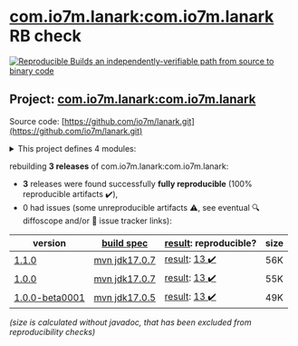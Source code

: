 [com.io7m.lanark:com.io7m.lanark](https://central.sonatype.com/artifact/com.io7m.lanark/com.io7m.lanark/1.1.0/versions) RB check
=======

[![Reproducible Builds](https://reproducible-builds.org/images/logos/rb.svg) an independently-verifiable path from source to binary code](https://reproducible-builds.org/)

## Project: [com.io7m.lanark:com.io7m.lanark](https://central.sonatype.com/artifact/com.io7m.lanark/com.io7m.lanark/1.1.0/versions)

Source code: [https://github.com/io7m/lanark.git](https://github.com/io7m/lanark.git)

<details><summary>This project defines 4 modules:</summary>

* [com.io7m.lanark:com.io7m.lanark](https://central.sonatype.com/artifact/com.io7m.lanark/com.io7m.lanark/1.1.0)
* [com.io7m.lanark:com.io7m.lanark.arbitraries](https://central.sonatype.com/artifact/com.io7m.lanark/com.io7m.lanark.arbitraries/1.1.0)
* [com.io7m.lanark:com.io7m.lanark.core](https://central.sonatype.com/artifact/com.io7m.lanark/com.io7m.lanark.core/1.1.0)
* [com.io7m.lanark:com.io7m.lanark.tests](https://central.sonatype.com/artifact/com.io7m.lanark/com.io7m.lanark.tests/1.1.0)
</details>

rebuilding **3 releases** of com.io7m.lanark:com.io7m.lanark:
- **3** releases were found successfully **fully reproducible** (100% reproducible artifacts :heavy_check_mark:),
- 0 had issues (some unreproducible artifacts :warning:, see eventual :mag: diffoscope and/or :memo: issue tracker links):

| version | [build spec](/BUILDSPEC.md) | [result](https://reproducible-builds.org/docs/jvm/): reproducible? | size |
| -- | --------- | ------ | -- |
| [1.1.0](https://central.sonatype.com/artifact/com.io7m.lanark/com.io7m.lanark/1.1.0/pom) | [mvn jdk17.0.7](com.io7m.lanark-1.1.0.buildspec) | [result](com.io7m.lanark-1.1.0.buildinfo): [13 :heavy_check_mark: ](com.io7m.lanark-1.1.0.buildcompare) | 56K |
| [1.0.0](https://central.sonatype.com/artifact/com.io7m.lanark/com.io7m.lanark/1.0.0/pom) | [mvn jdk17.0.7](com.io7m.lanark-1.0.0.buildspec) | [result](com.io7m.lanark-1.0.0.buildinfo): [13 :heavy_check_mark: ](com.io7m.lanark-1.0.0.buildcompare) | 55K |
| [1.0.0-beta0001](https://central.sonatype.com/artifact/com.io7m.lanark/com.io7m.lanark/1.0.0-beta0001/pom) | [mvn jdk17.0.5](com.io7m.lanark-1.0.0-beta0001.buildspec) | [result](com.io7m.lanark-1.0.0-beta0001.buildinfo): [13 :heavy_check_mark: ](com.io7m.lanark-1.0.0-beta0001.buildcompare) | 49K |

<i>(size is calculated without javadoc, that has been excluded from reproducibility checks)</i>
